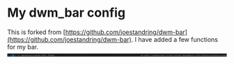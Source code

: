 My dwm_bar config
=================
This is forked from [https://github.com/joestandring/dwm-bar](https://github.com/joestandring/dwm-bar). I have added a few functions for my bar.
![screenshot](bar.png)
